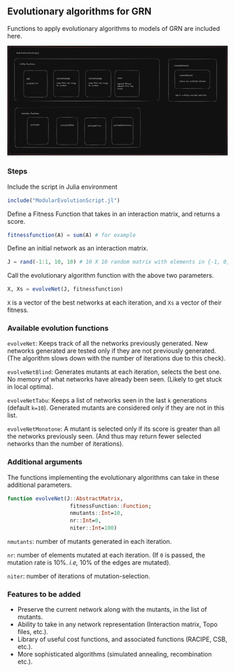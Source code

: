 ## Evolutionary algorithms for GRN

Functions to apply evolutionary algorithms to models of GRN are included here.

![Alt text](image.png)

### Steps

Include the script in Julia environment 

```julia
include("ModularEvolutionScript.jl")
```

Define a Fitness Function that takes in an interaction matrix, and returns a score.

```julia
fitnessfunction(A) = sum(A) # for example
```

Define an initial network as an interaction matrix.

```julia
J = rand(-1:1, 10, 10) # 10 X 10 random matrix with elements in {-1, 0, 1}
```

Call the evolutionary algorithm function with the above two parameters.

```julia
X, Xs = evolveNet(J, fitnessfunction)
```

`X` is a vector of the best networks at each iteration, and `Xs` a vector of their fitness.



### Available evolution functions

`evolveNet`: Keeps track of all the networks previously generated. New networks generated are tested only if they are not previously generated. (The algorithm slows down with the number of iterations due to this check).

`evolveNetBlind`: Generates mutants at each iteration, selects the best one. No memory of what networks have already been seen. (Likely to get stuck in local optima).

`evolveNetTabu`: Keeps a list of networks seen in the last `k` generations (default `k=10`). Generated mutants are considered only if they are not in this list. 

`evolveNetMonotone`: A mutant is selected only if its score is greater than all the networks previously seen. (And thus may return fewer selected networks than the number of iterations).



### Additional arguments

The functions implementing the evolutionary algorithms can take in these additional parameters.

```JULIA
function evolveNet(J::AbstractMatrix,
                    fitnessFunction::Function;
                    nmutants::Int=10,
                    nr::Int=0,
                    niter::Int=100)
```

`nmutants`: number of mutants generated in each iteration.

`nr`: number of elements mutated at each iteration. (If `0` is passed, the mutation rate is 10%. _i.e,_ 10% of the edges are mutated). 

`niter`: number of iterations of mutation-selection.



### Features to be added

-   Preserve the current network along with the mutants, in the list of mutants. 
-   Ability to take in any network representation (Interaction matrix, Topo files, etc.). 
-   Library of useful cost functions, and associated functions (RACIPE, CSB, etc.).
-   More sophisticated algorithms (simulated annealing, recombination etc.).